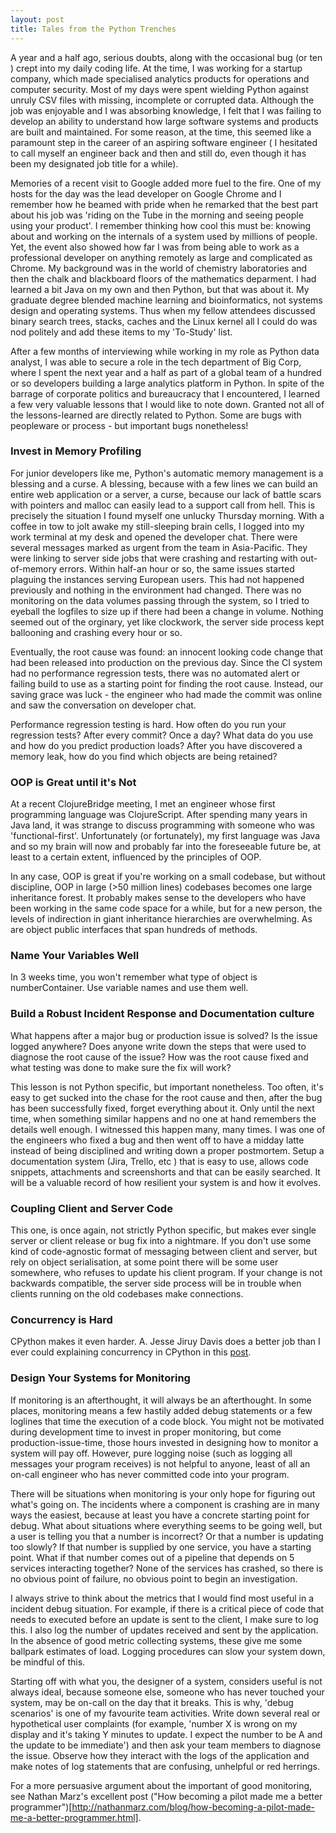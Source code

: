 ```yaml
---
layout: post
title: Tales from the Python Trenches
---
```


A year and a half ago, serious doubts, along with the occasional bug (or ten ) crept into my daily coding life. At the time, I was working for a startup company, which made specialised analytics products for operations and computer security. Most of my days were spent wielding Python against unruly CSV files with missing, incomplete or corrupted data. Although the job was enjoyable and I was absorbing knowledge, I felt that I was failing to develop an ability to understand how large software systems and products are built and maintained. For some reason, at the time, this seemed like a paramount step in the career of an aspiring software engineer ( I hesitated to call myself an engineer back and then and still do, even though it has been my designated job title for a while).

Memories of a recent visit to Google added more fuel to the fire. One of my hosts for the day was the lead developer on Google Chrome and I remember how he beamed with pride when he remarked that the best part about his job was 'riding on the Tube in the morning and seeing people using your product'. I remember thinking how cool this must be: knowing about and working on the internals of a system used by millions of people. Yet, the event also showed how far I was from being able to work as a professional developer on anything remotely as large and complicated as Chrome. My background was in the world of chemistry laboratories and then the chalk and blackboard floors of the mathematics deparment. I had learned a bit Java on my own and then Python, but that was about it. My graduate degree blended machine learning and bioinformatics, not systems design and operating systems. Thus when my fellow attendees discussed binary search trees, stacks, caches and the Linux kernel all I could do was nod politely and add these items to my 'To-Study' list. 

After a few months of interviewing while working in my role as Python data analyst, I was able to secure a role in the tech department of Big Corp, where I spent the next year and a half as part of a global team of a hundred or so developers building a large analytics platform in Python. In spite of the barrage of corporate politics and bureaucracy that I encountered, I learned a few very valuable lessons that I would like to note down. Granted not all of the lessons-learned are directly related to Python. Some are bugs with peopleware or process - but important bugs nonetheless! 

### Invest in Memory Profiling

For junior developers like me, Python's automatic memory management is a blessing and a curse. A blessing, because with a few lines we can build an entire web application or a server, a curse, because our lack of battle scars with pointers and malloc can easily lead to a support call from hell. This is precisely the situation I found myself one unlucky Thursday morning. With a coffee in tow to jolt awake my still-sleeping brain cells, I logged into my work terminal at my desk and opened the developer chat. There were several messages marked as urgent from the team in Asia-Pacific. They were linking to server side jobs that were crashing and restarting with out-of-memory errors. Within half-an hour or so, the same issues started plaguing the instances serving European users. This had not happened previously and nothing in the environment had changed. There was no monitoring on the data volumes passing through the system, so I tried to eyeball the logfiles to size up if there had been a change in volume. Nothing seemed out of the orginary, yet like clockwork, the server side process kept ballooning and crashing every hour or so.

Eventually, the root cause was found: an innocent looking code change that had been released into production on the previous day. Since the CI system had no performance regression tests, there was no automated alert or failing build to use as a starting point for finding the root cause. Instead, our saving grace was luck - the engineer who had made the commit was online and saw the conversation on developer chat. 

Performance regression testing is hard. How often do you run your regression tests? After every commit? Once a day? What data do you use and how do you predict production loads? After you have discovered a memory leak, how do you find which objects are being retained? 


### OOP is Great until it's Not 

At a recent ClojureBridge meeting, I met an engineer whose first programming language was ClojureScript. After spending many years in Java land, it was strange to discuss programming with someone who was 'functional-first'. Unfortunately (or fortunately), my first language was Java and so my brain will now and probably far into the foreseeable future be, at least to a certain extent, influenced by the principles of OOP. 

In any case, OOP is great if you're working on a small codebase, but without discipline, OOP in large (>50 million lines) codebases becomes one large inheritance forest. It probably makes sense to the developers who have been working in the same code space for a while, but for a new person, the levels of indirection in giant inheritance hierarchies are overwhelming. As are object public interfaces that span hundreds of methods. 

### Name Your Variables Well

In 3 weeks time, you won't remember what type of object is numberContainer. Use variable names and use them well. 

### Build a Robust Incident Response and Documentation culture

What happens after a major bug or production issue is solved? Is the issue logged anywhere? Does anyone write down the steps that were used to diagnose the root cause of the issue? How was the root cause fixed and what testing was done to make sure the fix will work? 

This lesson is not Python specific, but important nonetheless. Too often, it's easy to get sucked into the chase for the root cause and then, after the bug has been successfully fixed, forget everything about it. Only until the next time, when something similar happens and no one at hand remembers the details well enough. 
I witnessed this happen many, many times. I was one of the engineers who fixed a bug and then went off to have a midday latte instead of being disciplined and writing down a proper postmortem. 
Setup a documentation system (Jira, Trello, etc ) that is easy to use, allows code snippets, attachments and screenshorts and that can be easily searched. It will be a valuable record of how resilient your system is and how it evolves.

### Coupling Client and Server Code

This one, is once again, not strictly Python specific, but makes ever single server or client release or bug fix into a nightmare. If you don't use some kind of code-agnostic format of messaging between client and server, but rely on object serialisation, at some point there will be some user somewhere, who refuses to update his client program. If your change is not backwards compatible, the server side process will be in trouble when clients running on the old codebases make connections. 

### Concurrency is Hard

CPython makes it even harder. A. Jesse Jiruy Davis does a better job than I ever could explaining concurrency in CPython in this [post](https://opensource.com/article/17/4/grok-gil). 

### Design Your Systems for Monitoring

If monitoring is an afterthought, it will always be an afterthought. In some places, monitoring means a few hastily added debug statements or a few loglines that time the execution of a code block. You might not be motivated during development time to invest in proper monitoring, but come production-issue-time, those hours invested in designing how to monitor a system will pay off. However, pure logging noise (such as logging all messages your program receives) is not helpful to anyone, least of all an on-call engineer who has never committed code into your program. 

There will be situations when monitoring is your only hope for figuring out what's going on. The incidents where a component is crashing are in many ways the easiest, because at least you have a concrete starting point for debug. What about situations where everything seems to be going well, but a user is telling you that a number is incorrect? Or that a number is updating too slowly? If that number is supplied by one service, you have a starting point. What if that number comes out of a pipeline that depends on 5 services interacting together? None of the services has crashed, so there is no obvious point of failure, no obvious point to begin an investigation.

I always strive to think about the metrics that I would find most useful in a incident debug situation. For example, if there is a critical piece of code that needs to executed before an update is sent to the client, I make sure to log this. I also log the number of updates received and sent by the application. In the absence of good metric collecting systems, these give me some ballpark estimates of load. Logging procedures can slow your system down, be mindful of this.

Starting off with what you, the designer of a system, considers useful is not always ideal, because someone else, someone who has never touched your system, may be on-call on the day that it breaks. This is why, 'debug scenarios' is one of my favourite team activities. Write down several real or hypothetical user complaints (for example, 'number X is wrong on my display and it's taking Y minutes to update. I expect the number to be A and the update to be immediate') and then ask your team members to diagnose the issue. Observe how they interact with the logs of the application and make notes of log statements that are confusing, unhelpful or red herrings. 

For a more persuasive argument about the important of good monitoring, see Nathan Marz's excellent post ("How becoming a pilot made me a better programmer")[http://nathanmarz.com/blog/how-becoming-a-pilot-made-me-a-better-programmer.html].

